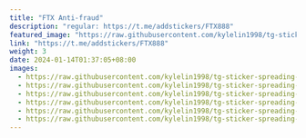 ```yaml
---
title: "FTX Anti-fraud"
description: "regular: https://t.me/addstickers/FTX888"
featured_image: "https://raw.githubusercontent.com/kylelin1998/tg-sticker-spreading-worldwide-images/main/img/58dc91af-9564-42a3-aae9-e8c8d62656b4.jpg"
link: "https://t.me/addstickers/FTX888"
weight: 3
date: 2024-01-14T01:37:05+08:00
images:
  - https://raw.githubusercontent.com/kylelin1998/tg-sticker-spreading-worldwide-images/main/img/58dc91af-9564-42a3-aae9-e8c8d62656b4.jpg
  - https://raw.githubusercontent.com/kylelin1998/tg-sticker-spreading-worldwide-images/main/img/d2d1abbd-5d4a-46e1-aab0-1c48a36d57f7.jpg
  - https://raw.githubusercontent.com/kylelin1998/tg-sticker-spreading-worldwide-images/main/img/54451175-492e-4f26-bb79-278cf8c775b8.jpg
  - https://raw.githubusercontent.com/kylelin1998/tg-sticker-spreading-worldwide-images/main/img/6a3b05f4-918f-4109-8d2f-c02fec9ff374.jpg
  - https://raw.githubusercontent.com/kylelin1998/tg-sticker-spreading-worldwide-images/main/img/63db2852-5168-4f7f-aada-cd666c78ed09.jpg
  - https://raw.githubusercontent.com/kylelin1998/tg-sticker-spreading-worldwide-images/main/img/79600be7-071a-419f-b2b3-a1217ba2844a.jpg
---
```

